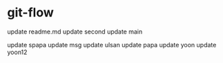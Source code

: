 # git-flow

update readme.md
update second
update main

update spapa
update msg
update ulsan
update papa
update yoon
update yoon12
